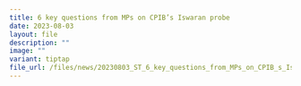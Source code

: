 ```yaml
---
title: 6 key questions from MPs on CPIB’s Iswaran probe
date: 2023-08-03
layout: file
description: ""
image: ""
variant: tiptap
file_url: /files/news/20230803_ST_6_key_questions_from_MPs_on_CPIB_s_Iswaran_probe.pdf
---
```

